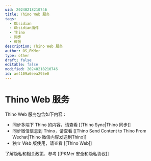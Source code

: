 ```yaml
---
uid: 20240218210746
title: Thino Web 服务
tags:
  - Obsidian
  - Obsidian插件
  - Thino
  - 同步
  - 微信
description: Thino Web 服务
author: OS,PKMer
type: other
draft: false
editable: false
modified: 20240218210746
id: ae4109a6eea295e0
---
```


# Thino Web 服务

Thino Web 服务包含如下内容：

- 同步多端下 Thino 的内容，请查看 [[Thino Sync|Thino 同步]]
- 同步微信信息到 Thino，请查看 [[Thino Send Content to Thino From Wechat|Thino 微信内容发送到Thino]]
- 独立 Web 版使用，请查看 [[Thino Web]]

了解隐私和相关政策，参考 [[PKMer 安全和隐私协议]]

